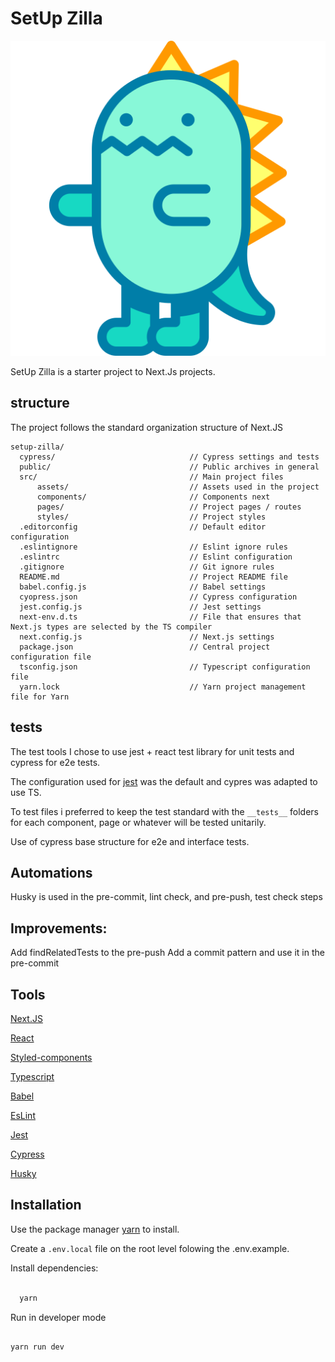# SetUp Zilla

![SetUpZilla](./src/assets/dinosaur.svg)

SetUp Zilla is a starter project to Next.Js projects.

## structure

The project follows the standard organization structure of Next.JS

```
setup-zilla/
  cypress/                              // Cypress settings and tests
  public/                               // Public archives in general
  src/                                  // Main project files
      assets/                           // Assets used in the project
      components/                       // Components next
      pages/                            // Project pages / routes
      styles/                           // Project styles
  .editorconfig                         // Default editor configuration
  .eslintignore                         // Eslint ignore rules
  .eslintrc                             // Eslint configuration
  .gitignore                            // Git ignore rules
  README.md                             // Project README file
  babel.config.js                       // Babel settings
  cyopress.json                         // Cypress configuration
  jest.config.js                        // Jest settings
  next-env.d.ts                         // File that ensures that Next.js types are selected by the TS compiler
  next.config.js                        // Next.js settings
  package.json                          // Central project configuration file
  tsconfig.json                         // Typescript configuration file
  yarn.lock                             // Yarn project management file for Yarn
```

## tests

  The test tools I chose to use jest + react test library for unit tests and cypress for e2e tests.

  The configuration used for [jest](https://jestjs.io/docs/en/configuration) was the default and cypres was adapted to use TS.

  To test files i preferred to keep the test standard with the ```__tests__``` folders for each component, page or whatever will be tested unitarily.
    
  Use of cypress base structure for e2e and interface tests.

## Automations

  Husky is used in the pre-commit, lint check, and pre-push, test check steps

## Improvements:

  Add findRelatedTests to the pre-push
  Add a commit pattern and use it in the pre-commit

## Tools

  [Next.JS](https://nextjs.org/)
  
  [React](https://reactjs.org/)
  
  [Styled-components](https://styled-components.com/)
  
  [Typescript](https://www.typescriptlang.org/)
  
  [Babel](https://babeljs.io/)
  
  [EsLint](https://eslint.org/)
  
  [Jest](https://jestjs.io/en/)
  
  [Cypress](https://www.cypress.io/)
  
  [Husky](https://github.com/typicode/husky)

## Installation

Use the package manager [yarn](https://yarnpkg.com/) to install.

Create a ```.env.local``` file on the root level folowing the .env.example.

Install dependencies:

```sh

  yarn

```

Run in developer mode

```sh

yarn run dev

```
